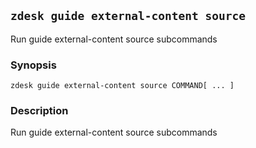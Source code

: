 ## `zdesk guide external-content source`

Run guide external-content source subcommands

### Synopsis

    zdesk guide external-content source COMMAND[ ... ]

### Description

Run guide external-content source subcommands

